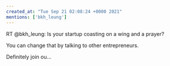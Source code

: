 ```yaml
---
created_at: "Tue Sep 21 02:08:24 +0000 2021"
mentions: ['bkh_leung']
---
```


RT @bkh_leung: Is your startup coasting on a wing and a prayer?

You can change that by talking to other entrepreneurs.

Definitely join ou…